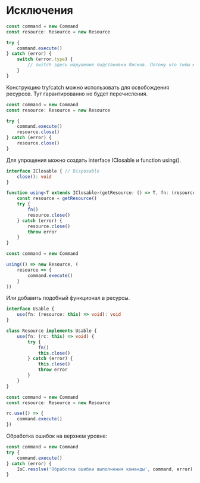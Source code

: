 Исключения
==========

```typescript
const command = new Command
const resource: Resource = new Resource

try {
	command.execute()
} catch (error) {
	switch (error.type) {
		// switch здесь нарушение подстановки Лисков. Потому что типы может сколько угодно полявляться.
    }
}
```

Конструкцию try/catch можно использовать для освобождения ресурсов. Тут гарантированно не будет перечисления.

```typescript
const command = new Command
const resource: Resource = new Resource

try {
	command.execute()
	resource.close()
} catch (error) {
	resource.close()
}
```

Для упрощения можно создать interface IClosable и function using().

```typescript
interface IClosable { // Disposable
	close(): void
}

function using<T extends IClosable>(getResource: () => T, fn: (resource: T) => void) {
	const resource = getResource()
	try {
		fn()
		resource.close()
	} catch (error) {
		resource.close()
		throw error
	}
}

const command = new Command

using(() => new Resource, (
	resource => {
		command.execute()
	}
))
```

Или добавить подобный функционал в ресурсы.

```typescript
interface Usable {
	use(fn: (resource: this) => void): void
}

class Resource implements Usable {
	use(fn: (rc: this) => void) {
		try {
			fn()
			this.close()
		} catch (error) {
			this.close()
            throw error
		}
    }
}

const command = new Command
const resource: Resource = new Resource

rc.use(() => {
	command.execute()
})
```

Обработка ошибок на верхнем уровне:

```typescript
const command = new Command
try {
	command.execute()
} catch (error) {
	IoC.resolve('Обработка ошибки выполнения команды', command, error).handle()
}
```
